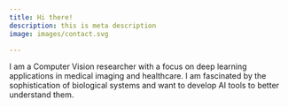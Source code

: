 ```yaml
---
title: Hi there!
description: this is meta description
image: images/contact.svg

---
```

I am a Computer Vision researcher with a focus on deep learning applications in medical imaging and healthcare. I am fascinated by the sophistication of biological systems and want to develop AI tools to better understand them.